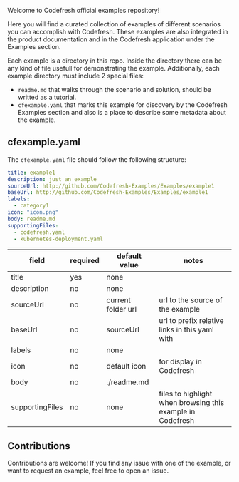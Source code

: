 Welcome to Codefresh official examples repository!

Here you will find a curated collection of examples of different scenarios you can accomplish with Codefresh. These examples are also integrated in the product documentation and in the Codefresh application under the Examples section.

Each example is a directory in this repo. Inside the directory there can be any kind of file usefull for demonstrating the example. Additionally, each example directory must include 2 special files:
- `readme.md` that walks through the scenario and solution, should be writted as a tutorial.
- `cfexample.yaml` that marks this example for discovery by the Codefresh Examples section and also is a place to describe some metadata about the example.

## cfexample.yaml

The `cfexample.yaml` file should follow the following structure:

```yaml
title: example1
description: just an example
sourceUrl: http://github.com/Codefresh-Examples/Examples/example1
baseUrl: http://github.com/Codefresh-Examples/Examples/example1
labels:
  - category1
icon: "icon.png"
body: readme.md
supportingFiles:
  - codefresh.yaml
  - kubernetes-deployment.yaml
```

|field|required|default value|notes|
|---|---|---|---|
|title|yes|none||
|description|no|none||
|sourceUrl|no|current folder url|url to the source of the example|
|baseUrl|no|sourceUrl|url to prefix relative links in this yaml with|
|labels|no|none||
|icon|no|default icon|for display in Codefresh|
|body|no|./readme.md||
|supportingFiles|no|none|files to highlight when browsing this example in Codefresh|

## Contributions

Contributions are welcome! If you find any issue with one of the example, or want to request an example, feel free to open an issue.

